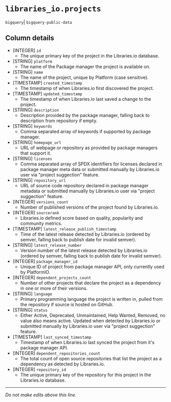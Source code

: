 # `libraries_io.projects`
`bigquery`| `bigquery-public-data`

## Column details
* [INTEGER]   `id`
  - The unique primary key of the project in the Libraries.io database.
* [STRING]    `platform`
  - The name of the Package manager the project is available on.
* [STRING]    `name`
  - The name of the project, unique by Platform (case sensitive).
* [TIMESTAMP] `created_timestamp`
  - The timestamp of when Libraries.io first discovered the project.
* [TIMESTAMP] `updated_timestamp`
  - The timestamp of when Libraries.io last saved a change to the project.
* [STRING]    `description`
  - Description provided by the package manager, falling back to description from repository if empty.
* [STRING]    `keywords`
  - Comma separated array of keywords if supported by package manager.
* [STRING]    `homepage_url`
  - URL of webpage or repository as provided by package managers that support it.
* [STRING]    `licenses`
  - Comma separated array of SPDX identifiers for licenses declared in package manager meta data or submitted manually by Libraries.io user via "project suggection" feature.
* [STRING]    `repository_url`
  - URL of source code repository declared in package manager metadata or submitted manually by Libraries.io user via "project suggection" feature.
* [INTEGER]   `versions_count`
  - Number of published versions of the project found by Libraries.io.
* [INTEGER]   `sourcerank`
  - Libraries.io defined score based on quality, popularity and community metrics.
* [TIMESTAMP] `latest_release_publish_timestamp`
  - Time of the latest release detected by Libraries.io (ordered by semver, falling back to publish date for invalid semver).
* [STRING]    `latest_release_number`
  - Version number of the latest release detected by Libraries.io (ordered by semver, falling back to publish date for invalid semver).
* [INTEGER]   `package_manager_id`
  - Unique ID of project from package manager API, only currently used by PlatformIO.
* [INTEGER]   `dependent_projects_count`
  - Number of other projects that declare the project as a dependency in one or more of their versions.
* [STRING]    `language`
  - Primary programming language the project is written in, pulled from the repository if source is hosted on GitHub.
* [STRING]    `status`
  - Either Active, Deprecated, Unmaintained, Help Wanted, Removed, no value also means active. Updated when detected by Libraries.io or submitted manually by Libraries.io user via "project suggection" feature.
* [TIMESTAMP] `last_synced_timestamp`
  - Timestamp of when Libraries.io last synced the project from it's package manager API.
* [INTEGER]   `dependent_repositories_count`
  - The total count of open source repositories that list the project as a dependency as detected by Libraries.io.
* [INTEGER]   `repository_id`
  - The unique primary key of the repository for this project in the Libraries.io database.

-------------------------------------------------------------------------------
*Do not make edits above this line.*
